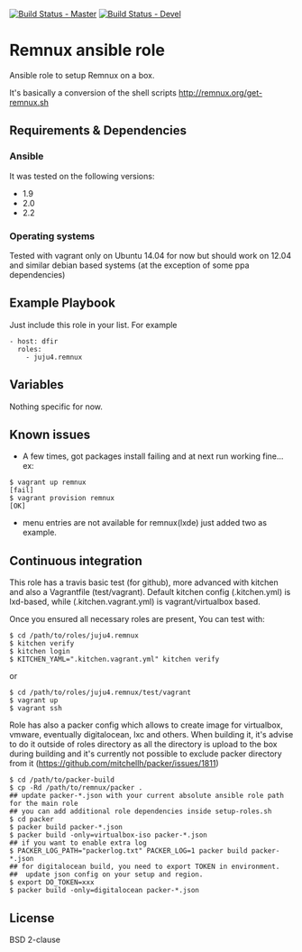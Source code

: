 [![Build Status - Master](https://travis-ci.org/juju4/ansible-remnux.svg?branch=master)](https://travis-ci.org/juju4/ansible-remnux)
[![Build Status - Devel](https://travis-ci.org/juju4/ansible-remnux.svg?branch=devel)](https://travis-ci.org/juju4/ansible-remnux/branches)
# Remnux ansible role

Ansible role to setup Remnux on a box.

It's basically a conversion of the shell scripts
http://remnux.org/get-remnux.sh

## Requirements & Dependencies

### Ansible
It was tested on the following versions:
 * 1.9
 * 2.0
 * 2.2

### Operating systems

Tested with vagrant only on Ubuntu 14.04 for now but should work on 12.04 and similar debian based systems (at the exception of some ppa dependencies)

## Example Playbook

Just include this role in your list.
For example

```
- host: dfir
  roles:
    - juju4.remnux
```

## Variables

Nothing specific for now.

## Known issues

* A few times, got packages install failing and at next run working fine...
ex:
```
$ vagrant up remnux
[fail]
$ vagrant provision remnux
[OK]
```

* menu entries are not available for remnux(lxde)
just added two as example.


## Continuous integration

This role has a travis basic test (for github), more advanced with kitchen and also a Vagrantfile (test/vagrant).
Default kitchen config (.kitchen.yml) is lxd-based, while (.kitchen.vagrant.yml) is vagrant/virtualbox based.

Once you ensured all necessary roles are present, You can test with:
```
$ cd /path/to/roles/juju4.remnux
$ kitchen verify
$ kitchen login
$ KITCHEN_YAML=".kitchen.vagrant.yml" kitchen verify
```
or
```
$ cd /path/to/roles/juju4.remnux/test/vagrant
$ vagrant up
$ vagrant ssh
```

Role has also a packer config which allows to create image for virtualbox, vmware, eventually digitalocean, lxc and others.
When building it, it's advise to do it outside of roles directory as all the directory is upload to the box during building 
and it's currently not possible to exclude packer directory from it (https://github.com/mitchellh/packer/issues/1811)
```
$ cd /path/to/packer-build
$ cp -Rd /path/to/remnux/packer .
## update packer-*.json with your current absolute ansible role path for the main role
## you can add additional role dependencies inside setup-roles.sh
$ cd packer
$ packer build packer-*.json
$ packer build -only=virtualbox-iso packer-*.json
## if you want to enable extra log
$ PACKER_LOG_PATH="packerlog.txt" PACKER_LOG=1 packer build packer-*.json
## for digitalocean build, you need to export TOKEN in environment.
##  update json config on your setup and region.
$ export DO_TOKEN=xxx
$ packer build -only=digitalocean packer-*.json
```

## License

BSD 2-clause

